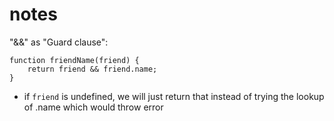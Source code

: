 # notes

"&&" as "Guard clause":
```
function friendName(friend) {
    return friend && friend.name;
}
```
- if `friend` is undefined, we will just return that instead of trying the lookup of .name which would throw error